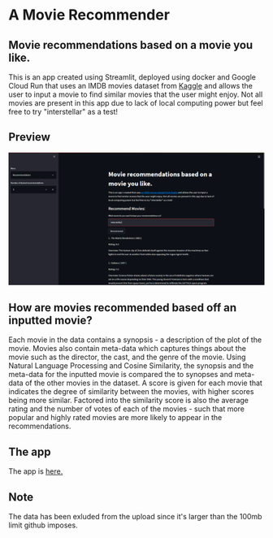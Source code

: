 # A Movie Recommender

## Movie recommendations based on a movie you like.

This is an app created using Streamlit, deployed using docker and Google Cloud Run that uses an IMDB movies dataset from [Kaggle](https://www.kaggle.com/rounakbanik/the-movies-dataset) and allows the user to input a movie to find similar movies that the user might enjoy. Not all movies are present in this app due to lack of local computing power but feel free to try "interstellar" as a test!

## Preview

![Preview of the app, where the user searched for the movie "interstellar".](preview.PNG)

## How are movies recommended based off an inputted movie?
Each movie in the data contains a synopsis - a description of the plot of the movie. Movies also contain meta-data which captures things about the movie such as the director, the cast, and the genre of the movie. Using Natural Language Processing and Cosine Similarity, the synopsis and the meta-data for the inputted movie is compared the to synopses and meta-data of the other movies in the dataset. A score is given for each movie that indicates the degree of similarity between the movies, with higher scores being more similar. Factored into the similarity score is also the average rating and the number of votes of each of the movies - such that more popular and highly rated movies are more likely to appear in the recommendations.

## The app
The app is [here.](https://moviereco-gdkfo3moia-ew.a.run.app/)

## Note

The data has been exluded from the upload since it's larger than the 100mb limit github imposes.
